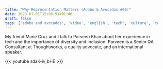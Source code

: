 ```yaml
---
title: "Why Representation Matters (Adobo & Avocados #06)"
date: 2023-07-01T15:08:51+01:00
draft: false
tags: ['adobo and avocados', 'video', 'english', 'tech', 'culture', 'testing',  'developer advocacy', 'career', 'diversity', 'religion']
---
```

My friend Marie Cruz and I talk to Parveen Khan about her experience in tech and the importance of diversity and inclusion. Parveen is a Senior QA Consultant at Thoughtworks, a quality advocate, and an international speaker.

{{< youtube sdaK-iv_bHE >}}